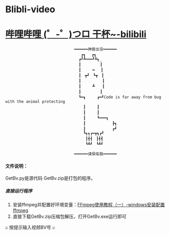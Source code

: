 # Blibli-video
# [哔哩哔哩 (゜-゜)つロ 干杯~-bilibili](https://www.bilibili.com/video/BV1Pt411G7my)
                                  ━━━━━━神兽出没━━━━━━
                                     ┏┓　 ┏┓
                                    ┏┛┻━━━┛┻┓_
                                    ┃　　　　　┃
                                    ┃　　　━　 ┃
                                    ┃　┳┛　┗┳　┃
                                    ┃　　　　　 ┃
                                    ┃　　　┻　　┃
                                    ┃　　　　　┃
                                    ┗━┓　　　┏━┛Code is far away from bug with the animal protecting
                                      ┃　　　┃  
                                      ┃　　　┃
                                      ┃　　　┗━━━┓
                                      ┃　　　　　　　┣┓
                                      ┃　　　　　　　┏┛
                                      ┗┓┓┏━┳┓┏┛
                                       ┃┫┫　┃┫┫
                                       ┗┻┛　┗┻┛

                                  ━━━━━━请保佑我━━━━━━


#### 文件说明：
GetBv.py是源代码
GetBv.zip是打包的程序。

##### 直接运行程序
1. 安装ffmpeg并配置好环境变量：[FFmpeg使用教程（一）-windows安装配置ffmpeg](https://www.jianshu.com/p/2b609afb9800)
2. 直接下载GetBv.zip压缩包解压，打开GetBv.exe运行即可
<img src="https://img-blog.csdnimg.cn/20210320124650902.png?x-oss-process=image/watermark,type_ZmFuZ3poZW5naGVpdGk,shadow_10,text_aHR0cHM6Ly9ibG9nLmNzZG4ubmV0L0NhaXFpdWRhbg==,size_1,color_FFFFFF,t_70" style="zoom:50%" />
按提示输入视频BV号
<img src="https://img-blog.csdnimg.cn/20210320125251760.png?x-oss-process=image/watermark,type_ZmFuZ3poZW5naGVpdGk,shadow_10,text_aHR0cHM6Ly9ibG9nLmNzZG4ubmV0L0NhaXFpdWRhbg==,size_1,color_FFFFFF,t_70" style="zoom:50%" />

